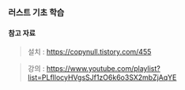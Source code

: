 ### 러스트 기초 학습

#### 참고 자료

> 설치 : https://copynull.tistory.com/455

> 강의 : https://www.youtube.com/playlist?list=PLfllocyHVgsSJf1zO6k6o3SX2mbZjAqYE
